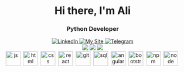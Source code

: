 <div id="header" align="center">
	<h1>Hi there, I'm Ali</h1>
	<h3>Python Developer</h3>
</div>
<div id="socials" align="center">
	<a href="linkedin-url">
		<img src="https://www.linkedin.com/in/kirilov-ali/" alt="LinkedIn"/>
	</a>
	<a href="my-site-url">
		<img src="https://starkali.github.io/" alt="My Site"/>
	</a>
	<a href="telegram-url">
		<img src="https://t.me/star_kali" alt="Telegram"/>
	</a>
</div>
<div id="graphs" align="center">
	<img src="http://github-profile-summary-cards.vercel.app/api/cards/profile-details?username=starkali&theme=github_dark">
	<img src="http://github-profile-summary-cards.vercel.app/api/cards/stats?username=starkali&theme=github_dark">
	<img src="http://github-profile-summary-cards.vercel.app/api/cards/most-commit-language?username=starkali&theme=github_dark">
</div>
<div id="icons" align="center">
	<img src="https://cdn.jsdelivr.net/gh/devicons/devicon/icons/javascript/javascript-original.svg" title="js" width="40" height="40"/>&nbsp;
	<img src="https://cdn.jsdelivr.net/gh/devicons/devicon/icons/html5/html5-original.svg" title="html" width="40" height="40"/>&nbsp;
	<img src="https://cdn.jsdelivr.net/gh/devicons/devicon/icons/css3/css3-original.svg" title="css" width="40" height="40"/>&nbsp;
	<img src="https://cdn.jsdelivr.net/gh/devicons/devicon/icons/react/react-original.svg" title="react" width="40" height="40"/>&nbsp;
	<img src="https://cdn.jsdelivr.net/gh/devicons/devicon/icons/git/git-plain.svg" title="git" width="40" height="40"/>&nbsp;
	<img src="https://cdn.jsdelivr.net/gh/devicons/devicon/icons/postgresql/postgresql-original.svg" title="sql" width="40" height="40"/>&nbsp;
	<img src="https://cdn.jsdelivr.net/gh/devicons/devicon/icons/angularjs/angularjs-original.svg" title="angular" width="40" height="40"/>&nbsp;
	<img src="https://cdn.jsdelivr.net/gh/devicons/devicon/icons/bootstrap/bootstrap-plain.svg" title="bootstrap" width="40" height="40"/>&nbsp;
	<img src="https://cdn.jsdelivr.net/gh/devicons/devicon/icons/npm/npm-original-wordmark.svg" title="npm" width="40" height="40"/>&nbsp;
	<img src="https://cdn.jsdelivr.net/gh/devicons/devicon/icons/nodejs/nodejs-original.svg" title="node" width="40" height="40"/>&nbsp;
</div>
